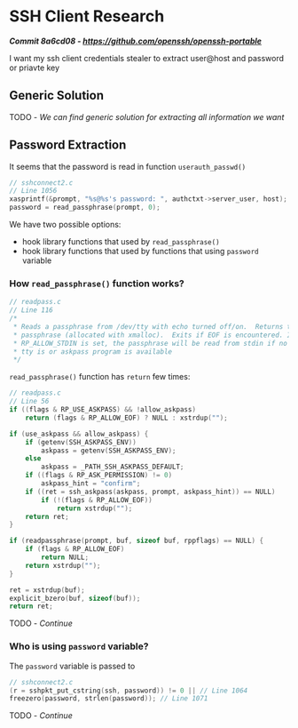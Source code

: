 # SSH Client Research

***Commit 8a6cd08 - https://github.com/openssh/openssh-portable***

I want my ssh client credentials stealer to extract user@host and password or priavte key

## Generic Solution

TODO - *We can find generic solution for extracting all information we want*

## Password Extraction

It seems that the password is read in function `userauth_passwd()`

```c
// sshconnect2.c
// Line 1056
xasprintf(&prompt, "%s@%s's password: ", authctxt->server_user, host);
password = read_passphrase(prompt, 0);
```

We have two possible options:

- hook library functions that used by `read_passphrase()`
- hook library functions that used by functions that using `password` variable

### How `read_passphrase()` function works?

```c
// readpass.c
// Line 116
/*
 * Reads a passphrase from /dev/tty with echo turned off/on.  Returns the
 * passphrase (allocated with xmalloc).  Exits if EOF is encountered. If
 * RP_ALLOW_STDIN is set, the passphrase will be read from stdin if no
 * tty is or askpass program is available
 */
```

`read_passphrase()` function has `return` few times:

```c
// readpass.c
// Line 56
if ((flags & RP_USE_ASKPASS) && !allow_askpass)
	return (flags & RP_ALLOW_EOF) ? NULL : xstrdup("");

if (use_askpass && allow_askpass) {
	if (getenv(SSH_ASKPASS_ENV))
		askpass = getenv(SSH_ASKPASS_ENV);
	else
		askpass = _PATH_SSH_ASKPASS_DEFAULT;
	if ((flags & RP_ASK_PERMISSION) != 0)
		askpass_hint = "confirm";
	if ((ret = ssh_askpass(askpass, prompt, askpass_hint)) == NULL)
		if (!(flags & RP_ALLOW_EOF))
			return xstrdup("");
	return ret;
}

if (readpassphrase(prompt, buf, sizeof buf, rppflags) == NULL) {
	if (flags & RP_ALLOW_EOF)
		return NULL;
	return xstrdup("");
}

ret = xstrdup(buf);
explicit_bzero(buf, sizeof(buf));
return ret;
```

TODO - *Continue*


### Who is using `password` variable?

The `password` variable is passed to

```c
// sshconnect2.c
(r = sshpkt_put_cstring(ssh, password)) != 0 || // Line 1064
freezero(password, strlen(password)); // Line 1071
```

TODO - *Continue*